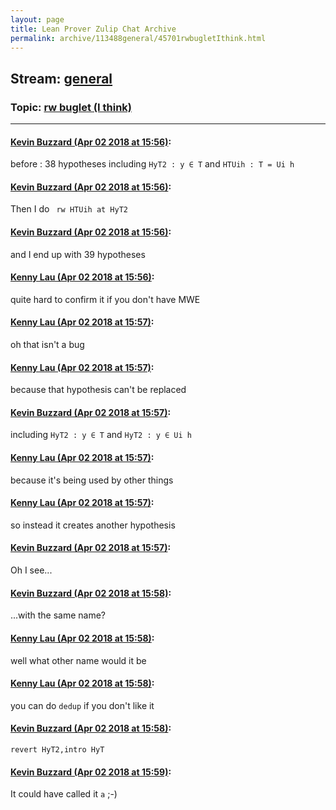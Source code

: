 ```yaml
---
layout: page
title: Lean Prover Zulip Chat Archive 
permalink: archive/113488general/45701rwbugletIthink.html
---
```


## Stream: [general](index.html)
### Topic: [rw buglet (I think)](45701rwbugletIthink.html)

---

#### [Kevin Buzzard (Apr 02 2018 at 15:56)](https://leanprover.zulipchat.com/#narrow/stream/113488-general/topic/rw%20buglet%20%28I%20think%29/near/124528036):
before : 38 hypotheses including ` HyT2 : y ∈ T ` and ` HTUih : T = Ui h `

#### [Kevin Buzzard (Apr 02 2018 at 15:56)](https://leanprover.zulipchat.com/#narrow/stream/113488-general/topic/rw%20buglet%20%28I%20think%29/near/124528039):
Then I do ` rw HTUih at HyT2`

#### [Kevin Buzzard (Apr 02 2018 at 15:56)](https://leanprover.zulipchat.com/#narrow/stream/113488-general/topic/rw%20buglet%20%28I%20think%29/near/124528041):
and I end up with 39 hypotheses

#### [Kenny Lau (Apr 02 2018 at 15:56)](https://leanprover.zulipchat.com/#narrow/stream/113488-general/topic/rw%20buglet%20%28I%20think%29/near/124528042):
quite hard to confirm it if you don't have MWE

#### [Kenny Lau (Apr 02 2018 at 15:57)](https://leanprover.zulipchat.com/#narrow/stream/113488-general/topic/rw%20buglet%20%28I%20think%29/near/124528044):
oh that isn't a bug

#### [Kenny Lau (Apr 02 2018 at 15:57)](https://leanprover.zulipchat.com/#narrow/stream/113488-general/topic/rw%20buglet%20%28I%20think%29/near/124528049):
because that hypothesis can't be replaced

#### [Kevin Buzzard (Apr 02 2018 at 15:57)](https://leanprover.zulipchat.com/#narrow/stream/113488-general/topic/rw%20buglet%20%28I%20think%29/near/124528050):
including ` HyT2 : y ∈ T ` and ` HyT2 : y ∈ Ui h `

#### [Kenny Lau (Apr 02 2018 at 15:57)](https://leanprover.zulipchat.com/#narrow/stream/113488-general/topic/rw%20buglet%20%28I%20think%29/near/124528051):
because it's being used by other things

#### [Kenny Lau (Apr 02 2018 at 15:57)](https://leanprover.zulipchat.com/#narrow/stream/113488-general/topic/rw%20buglet%20%28I%20think%29/near/124528052):
so instead it creates another hypothesis

#### [Kevin Buzzard (Apr 02 2018 at 15:57)](https://leanprover.zulipchat.com/#narrow/stream/113488-general/topic/rw%20buglet%20%28I%20think%29/near/124528055):
Oh I see...

#### [Kevin Buzzard (Apr 02 2018 at 15:58)](https://leanprover.zulipchat.com/#narrow/stream/113488-general/topic/rw%20buglet%20%28I%20think%29/near/124528057):
...with the same name?

#### [Kenny Lau (Apr 02 2018 at 15:58)](https://leanprover.zulipchat.com/#narrow/stream/113488-general/topic/rw%20buglet%20%28I%20think%29/near/124528096):
well what other name would it be

#### [Kenny Lau (Apr 02 2018 at 15:58)](https://leanprover.zulipchat.com/#narrow/stream/113488-general/topic/rw%20buglet%20%28I%20think%29/near/124528097):
you can do `dedup` if you don't like it

#### [Kevin Buzzard (Apr 02 2018 at 15:58)](https://leanprover.zulipchat.com/#narrow/stream/113488-general/topic/rw%20buglet%20%28I%20think%29/near/124528098):
`revert HyT2,intro HyT`

#### [Kevin Buzzard (Apr 02 2018 at 15:59)](https://leanprover.zulipchat.com/#narrow/stream/113488-general/topic/rw%20buglet%20%28I%20think%29/near/124528114):
It could have called it `a` ;-)

